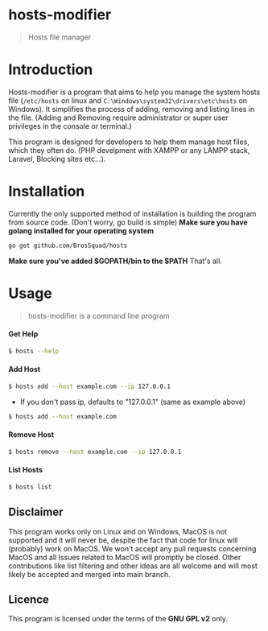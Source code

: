 # hosts-modifier
> Hosts file manager

# Introduction

Hosts-modifier is a program that aims to help you manage the system hosts file (```/etc/hosts``` on linux and ```C:\Windows\system32\drivers\etc\hosts``` on Windows).
It simplifies the process of adding, removing and listing lines in the file. 
(Adding and Removing require administrator or super user privileges in the console or terminal.)

This program is designed for developers to help them manage host files, which they often do. (PHP develpment with XAMPP or any LAMPP stack, Laravel, Blocking sites etc...).

# Installation

Currently  the only supported method of installation is building the program from source code. (Don't worry, go build is simple)
**Make sure you have golang installed for your operating system**

```sh
go get github.com/BrosSquad/hosts
```
**Make sure you've added $GOPATH/bin to the $PATH**
That's all.

# Usage

> hosts-modifier is a command line program


#### Get Help

```sh
$ hosts --help
```

#### Add Host

```sh
$ hosts add --host example.com --ip 127.0.0.1
```

- If you don't pass ip, defaults to "127.0.0.1" (same as example above)

```sh
$ hosts add --host example.com
```

#### Remove Host

```sh
$ hosts remove --host example.com --ip 127.0.0.1
```

#### List Hosts

```sh
$ hosts list
```

## Disclaimer

This program works only on Linux and on Windows, MacOS is not supported and it will never be, despite the fact that code for linux will (probably) work on MacOS. We won't accept any pull requests concerning MacOS and all Issues related to MacOS will promptly be closed. 
Other contributions like list filtering and other ideas are all welcome and will most likely be accepted and merged into main branch.

## Licence

This program is licensed under the terms of the **GNU GPL v2** only.
